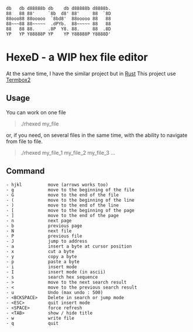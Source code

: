 ```
db   db d88888b db    db d88888b d8888b.
88   88 88'     `8b  d8' 88'     88  `8D
88ooo88 88ooooo  `8bd8'  88ooooo 88   88
88~~~88 88~~~~~  .dPYb.  88~~~~~ 88   88
88   88 88.     .8P  Y8. 88.     88  .8D
YP   YP Y88888P YP    YP Y88888P Y8888D'
```


# HexeD - a WIP hex file editor

At the same time, I have the similar project but in [Rust](https://github.com/LittleB0xes/rhexed)
This project use [Termbox2](https://github.com/termbox/termbox2)

## Usage
You can work on one file
> ./rhexed my_file

or, if you need, on several files in the same time, with the ability to navigate from file to file.
> ./rhexed my_file_1 my_file_2 my_file_3 ...

## Command
```
- hjkl          move (arrows works too)
- g             move to the beginning of the file
- G             move to the end of the file
- (             move to the beginning of the line
- )             move to the end of the line
- [             move to the beginning of the page
- ]             move to the end of the page
- n             next page
- b             previous page
- N             next file
- P             previous file
- J             jump to address
- a             insert a byte at cursor position
- x             cut a byte
- y             copy a byte 
- p             paste a byte
- i             insert mode
- I             insert mode (in ascii)
- s             search hex sequence
- >             move to the next search result
- <             move to the previous search result
- u             Undo (max undo : 500)
- <BCKSPACE>    Delete in search or jump mode
- <ESC>         quit insert mode
- <SPACE>       force refresh
- <TAB>         show / hide title
- w             write file
- q             quit
```

